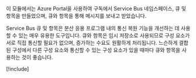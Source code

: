 이 모듈에서는 Azure Portal을 사용하여 구독에서 Service Bus 네임스페이스, 큐 및 항목을 만들었으며, 큐와 항목을 통해 메시지를 보내고 받았습니다.

Service Bus 큐 및 항목은 분산 응용 프로그램 내의 통신 복원 기능을 개선하는 데 사용할 수 있는 매우 유용한 도구입니다. 큐와 항목은 임시 저장소로 사용되므로 구성 요소가 서로 직접 통신할 필요가 없으며, 증가하는 수요도 원활하게 처리됩니다. 느슨하게 결합된 구성에서 다른 구성 요소와 통신할 수 있는 구성 요소가 있을 때마다 큐와 항목을 사용하는 것이 좋습니다.

[!include[](../../../includes/azure-sandbox-cleanup.md)]